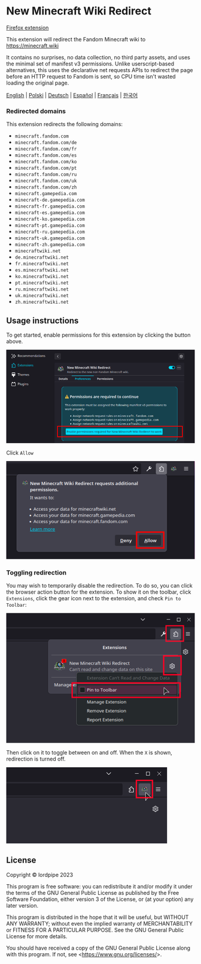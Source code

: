 New Minecraft Wiki Redirect
===========================

[Firefox extension](https://addons.mozilla.org/en-US/firefox/addon/new-minecraft-wiki-redirect/)

This extension will redirect the Fandom Minecraft wiki to <https://minecraft.wiki>

It contains no surprises, no data collection, no third party assets, and uses the minimal set of manifest v3 permissions. Unlike userscript-based alternatives, this uses the declarative net requests APIs to redirect the page before an HTTP request to Fandom is sent, so CPU time isn't wasted loading the original page.

<a href="https://addons.mozilla.org/en-US/firefox/addon/new-minecraft-wiki-redirect/" title="Documentation in English">English</a> | <a href="https://addons.mozilla.org/pl/firefox/addon/new-minecraft-wiki-redirect/" title="Dokumentacja w języku polskim">Polski</a> | <a href="https://addons.mozilla.org/de/firefox/addon/new-minecraft-wiki-redirect/" title="Dokumentation auf Deutsch">Deutsch</a> | <a href="https://addons.mozilla.org/es/firefox/addon/new-minecraft-wiki-redirect/" title="Documentación en español">Español</a> | <a href="https://addons.mozilla.org/fr/firefox/addon/new-minecraft-wiki-redirect/" title="Documentation en français">Français</a> | <a href="https://addons.mozilla.org/ko/firefox/addon/new-minecraft-wiki-redirect/" title="한국어 문서">한국어</a>

### Redirected domains

This extension redirects the following domains:

- `minecraft.fandom.com`
- `minecraft.fandom.com/de`
- `minecraft.fandom.com/fr`
- `minecraft.fandom.com/es`
- `minecraft.fandom.com/ko`
- `minecraft.fandom.com/pt`
- `minecraft.fandom.com/ru`
- `minecraft.fandom.com/uk`
- `minecraft.fandom.com/zh`
- `minecraft.gamepedia.com`
- `minecraft-de.gamepedia.com`
- `minecraft-fr.gamepedia.com`
- `minecraft-es.gamepedia.com`
- `minecraft-ko.gamepedia.com`
- `minecraft-pt.gamepedia.com`
- `minecraft-ru.gamepedia.com`
- `minecraft-uk.gamepedia.com`
- `minecraft-zh.gamepedia.com`
- `minecraftwiki.net`
- `de.minecraftwiki.net`
- `fr.minecraftwiki.net`
- `es.minecraftwiki.net`
- `ko.minecraftwiki.net`
- `pt.minecraftwiki.net`
- `ru.minecraftwiki.net`
- `uk.minecraftwiki.net`
- `zh.minecraftwiki.net`

Usage instructions
------------------

To get started, enable permissions for this extension by clicking the button above.

![](img/tutorial/tutorial-1.png)

Click `Allow`

![](img/tutorial/tutorial-2.png)

### Toggling redirection

You may wish to temporarily disable the redirection. To do so, you can click the browser action button for the extension. To show it on the toolbar, click `Extensions`, click the gear icon next to the extension, and check `Pin to Toolbar`:

![](img/tutorial/tutorial-3.png)

Then click on it to toggle between on and off. When the `X` is shown, redirection is turned off.

![](img/tutorial/tutorial-4.png)

License
-------

Copyright © lordpipe 2023

This program is free software: you can redistribute it and/or modify it under the terms of the GNU General Public License as published by the Free Software Foundation, either version 3 of the License, or (at your option) any later version.

This program is distributed in the hope that it will be useful, but WITHOUT ANY WARRANTY; without even the implied warranty of MERCHANTABILITY or FITNESS FOR A PARTICULAR PURPOSE. See the GNU General Public License for more details.

You should have received a copy of the GNU General Public License along with this program. If not, see <<https://www.gnu.org/licenses/>>.
